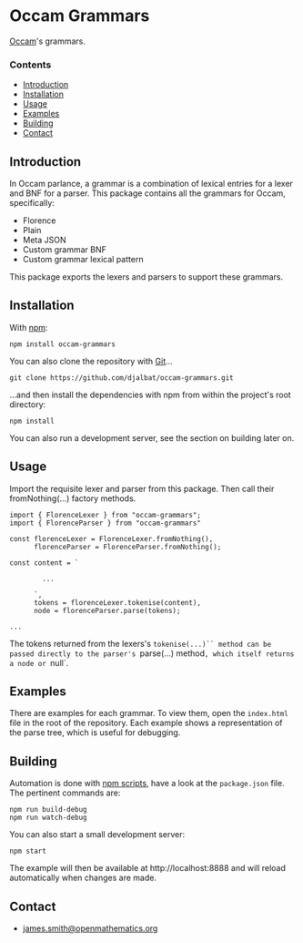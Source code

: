 # Occam Grammars

[Occam](https://github.com/djalbat/occam)'s grammars.

### Contents

- [Introduction](#introduction)
- [Installation](#installation)
- [Usage](#usage)
- [Examples](#examples)
- [Building](#building)
- [Contact](#contact)

## Introduction

In Occam parlance, a grammar is a combination of lexical entries for a lexer and BNF for a parser. This package contains all the grammars for Occam, specifically:

* Florence
* Plain
* Meta JSON
* Custom grammar BNF
* Custom grammar lexical pattern

This package exports the lexers and parsers to support these grammars.

## Installation

With [npm](https://www.npmjs.com/):

    npm install occam-grammars

You can also clone the repository with [Git](https://git-scm.com/)...

    git clone https://github.com/djalbat/occam-grammars.git

...and then install the dependencies with npm from within the project's root directory:

    npm install

You can also run a development server, see the section on building later on.

## Usage

Import the requisite lexer and parser from this package. Then call their fromNothing(...) factory methods.

```
import { FlorenceLexer } from "occam-grammars";
import { FlorenceParser } from "occam-grammars"

const florenceLexer = FlorenceLexer.fromNothing(),
      florenceParser = FlorenceParser.fromNothing();

const content = `

        ...

      `,
      tokens = florenceLexer.tokenise(content),
      node = florenceParser.parse(tokens);

...
```

The tokens returned from the lexers's `tokenise(...)`` method can be passed directly to the parser's `parse(...) method`, which itself returns a node or `null`.

## Examples

There are examples for each grammar. To view them, open the `index.html` file in the root of the repository. Each example shows a representation of the parse tree, which is useful for debugging.

## Building

Automation is done with [npm scripts](https://docs.npmjs.com/misc/scripts), have a look at the `package.json` file. The pertinent commands are:

    npm run build-debug
    npm run watch-debug

You can also start a small development server:

    npm start

The example will then be available at http://localhost:8888 and will reload automatically when changes are made.

## Contact

* james.smith@openmathematics.org
